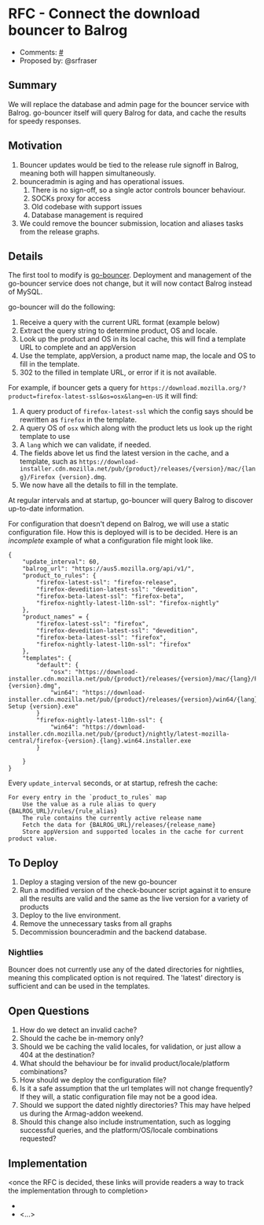 # RFC <number> - Connect the download bouncer to Balrog
* Comments: [#<number>](https://api.github.com/repos/mozilla-releng/releng-rfcs/issues/<number>)
* Proposed by: @srfraser

## Summary

We will replace the database and admin page for the bouncer service with Balrog. go-bouncer itself
will query Balrog for data, and cache the results for speedy responses.

## Motivation

1. Bouncer updates would be tied to the release rule signoff in Balrog, meaning both will happen simultaneously.
2. bounceradmin is aging and has operational issues.
    1. There is no sign-off, so a single actor controls bouncer behaviour.
    2. SOCKs proxy for access
    3. Old codebase with support issues
    4. Database management is required
3. We could remove the bouncer submission, location and aliases tasks from the release graphs.


## Details

The first tool to modify is [go-bouncer](https://github.com/mozilla-services/go-bouncer).
Deployment and management of the go-bouncer service does not change, but it will now contact Balrog
instead of MySQL.

go-bouncer will do the following:

1. Receive a query with the current URL format (example below)
2. Extract the query string to determine product, OS and locale.
3. Look up the product and OS in its local cache, this will find a template URL to complete and an appVersion
4. Use the template, appVersion, a product name map, the locale and OS to fill in the template.
5. 302 to the filled in template URL, or error if it is not available.

For example, if bouncer gets a query for `https://download.mozilla.org/?product=firefox-latest-ssl&os=osx&lang=en-US`
it will find:

1. A query product of `firefox-latest-ssl` which the config says should be rewritten as `firefox` in the template.
2. A query OS of `osx` which along with the product lets us look up the right template to use
3. A `lang` which we can validate, if needed.
4. The fields above let us find the latest version in the cache, and a template, such as `https://download-installer.cdn.mozilla.net/pub/{product}/releases/{version}/mac/{lang}/Firefox {version}.dmg`.
5. We now have all the details to fill in the template.

At regular intervals and at startup, go-bouncer will query Balrog to discover up-to-date information.

For configuration that doesn't depend on Balrog, we will use a static configuration file. How this is deployed will is to be decided.
Here is an _incomplete_ example of what a configuration file might look like.

```
{
    "update_interval": 60,
    "balrog_url": "https://aus5.mozilla.org/api/v1/",
    "product_to_rules": {
        "firefox-latest-ssl": "firefox-release",
        "firefox-devedition-latest-ssl": "devedition",
        "firefox-beta-latest-ssl": "firefox-beta",
        "firefox-nightly-latest-l10n-ssl": "firefox-nightly"
    },
    "product_names" = {
        "firefox-latest-ssl": "firefox",
        "firefox-devedition-latest-ssl": "devedition",
        "firefox-beta-latest-ssl": "firefox",
        "firefox-nightly-latest-l10n-ssl": "firefox"
    },
    "templates": {
        "default": {
            "osx": "https://download-installer.cdn.mozilla.net/pub/{product}/releases/{version}/mac/{lang}/Firefox {version}.dmg",
            "win64": "https://download-installer.cdn.mozilla.net/pub/{product}/releases/{version}/win64/{lang}/Firefox Setup {version}.exe"
        }
        "firefox-nightly-latest-l10n-ssl": {
            "win64": "https://download-installer.cdn.mozilla.net/pub/{product}/nightly/latest-mozilla-central/firefox-{version}.{lang}.win64.installer.exe
        }

    }
}
```

Every `update_interval` seconds, or at startup, refresh the cache:

```
For every entry in the `product_to_rules` map
    Use the value as a rule alias to query {BALROG_URL}/rules/{rule_alias}
    The rule contains the currently active release name
    Fetch the data for {BALROG_URL}/releases/{release_name}
    Store appVersion and supported locales in the cache for current product value.
```


## To Deploy

1. Deploy a staging version of the new go-bouncer
2. Run a modified version of the check-bouncer script against it to ensure all the results are valid and the same as the live version for a variety of products
3. Deploy to the live environment.
4. Remove the unnecessary tasks from all graphs
5. Decommission bounceradmin and the backend database.


### Nightlies

Bouncer does not currently use any of the dated directories for nightlies, meaning this complicated option is not required. The 'latest' directory is sufficient and can be used in the templates.


## Open Questions

1. How do we detect an invalid cache?
2. Should the cache be in-memory only?
3. Should we be caching the valid locales, for validation, or just allow a 404 at the destination?
4. What should the behaviour be for invalid product/locale/platform combinations?
5. How should we deploy the configuration file?
6. Is it a safe assumption that the url templates will not change frequently? If they will, a static configuration file may not be a good idea.
7. Should we support the dated nightly directories? This may have helped us during the Armag-addon weekend.
8. Should this change also include instrumentation, such as logging successful queries, and the platform/OS/locale combinations requested?

## Implementation

<once the RFC is decided, these links will provide readers a way to track the
implementation through to completion>

* <link to tracker bug, issue, etc.>
* <...>

